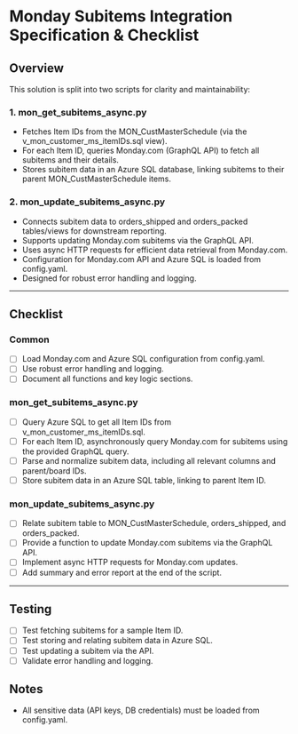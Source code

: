 # Monday Subitems Integration Specification & Checklist

## Overview
This solution is split into two scripts for clarity and maintainability:

### 1. mon_get_subitems_async.py
- Fetches Item IDs from the MON_CustMasterSchedule (via the v_mon_customer_ms_itemIDs.sql view).
- For each Item ID, queries Monday.com (GraphQL API) to fetch all subitems and their details.
- Stores subitem data in an Azure SQL database, linking subitems to their parent MON_CustMasterSchedule items.

### 2. mon_update_subitems_async.py
- Connects subitem data to orders_shipped and orders_packed tables/views for downstream reporting.
- Supports updating Monday.com subitems via the GraphQL API.
- Uses async HTTP requests for efficient data retrieval from Monday.com.
- Configuration for Monday.com API and Azure SQL is loaded from config.yaml.
- Designed for robust error handling and logging.

---

## Checklist

### Common
- [ ] Load Monday.com and Azure SQL configuration from config.yaml.
- [ ] Use robust error handling and logging.
- [ ] Document all functions and key logic sections.

### mon_get_subitems_async.py
- [ ] Query Azure SQL to get all Item IDs from v_mon_customer_ms_itemIDs.sql.
- [ ] For each Item ID, asynchronously query Monday.com for subitems using the provided GraphQL query.
- [ ] Parse and normalize subitem data, including all relevant columns and parent/board IDs.
- [ ] Store subitem data in an Azure SQL table, linking to parent Item ID.

### mon_update_subitems_async.py
- [ ] Relate subitem table to MON_CustMasterSchedule, orders_shipped, and orders_packed.
- [ ] Provide a function to update Monday.com subitems via the GraphQL API.
- [ ] Implement async HTTP requests for Monday.com updates.
- [ ] Add summary and error report at the end of the script.

---

## Testing
- [ ] Test fetching subitems for a sample Item ID.
- [ ] Test storing and relating subitem data in Azure SQL.
- [ ] Test updating a subitem via the API.
- [ ] Validate error handling and logging.

## Notes
- All sensitive data (API keys, DB credentials) must be loaded from config.yaml.
